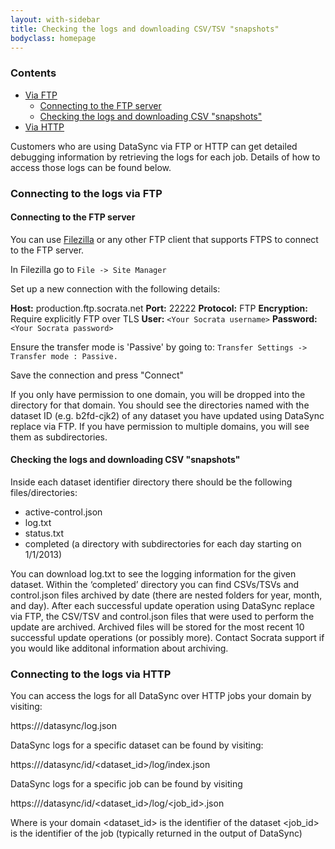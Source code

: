 ```yaml
---
layout: with-sidebar
title: Checking the logs and downloading CSV/TSV "snapshots"
bodyclass: homepage
---
```


### Contents
- [Via FTP](#connecting-to-the-logs-via-ftp)
    - [Connecting to the FTP server](#connecting-to-the-ftp-server)
    - [Checking the logs and downloading CSV "snapshots"](#checking-the-logs-and-downloading-CSV-snapshots)
- [Via HTTP](#connecting-to-the-logs-via-HTTP)

Customers who are using DataSync via FTP or HTTP can get detailed debugging information by retrieving the logs for each job.  Details of how to access those logs can be found below. 

### Connecting to the logs via FTP

#### Connecting to the FTP server
You can use [Filezilla](https://filezilla-project.org/) or any other FTP client that supports FTPS to connect to the FTP server.

In Filezilla go to `File -> Site Manager`

Set up a new connection with the following details:

**Host:** production.ftp.socrata.net
**Port:** 22222
**Protocol:** FTP
**Encryption:** Require explicitly FTP over TLS
**User:** `<Your Socrata username>`
**Password:** `<Your Socrata password>`

Ensure the transfer mode is 'Passive' by going to:
`Transfer Settings -> Transfer mode : Passive.`

Save the connection and press "Connect"

If you only have permission to one domain, you will be dropped into the directory for that domain. You should see the directories named with the dataset ID (e.g. b2fd-cjk2) of any dataset you have updated using DataSync replace via FTP. If you have permission to multiple domains, you will see them as subdirectories.

#### Checking the logs and downloading CSV "snapshots"
Inside each dataset identifier directory there should be the following files/directories:
- active-control.json
- log.txt
- status.txt
- completed (a directory with subdirectories for each day starting on 1/1/2013)

You can download log.txt to see the logging information for the given dataset. Within the ‘completed’ directory you can find CSVs/TSVs and control.json files archived by date (there are nested folders for year, month, and day). After each successful update operation using DataSync replace via FTP, the CSV/TSV and control.json files that were used to perform the update are archived. Archived files will be stored for the most recent 10 successful update operations (or possibly more). Contact Socrata support if you would like additonal information about archiving.

### Connecting to the logs via HTTP
You can access the logs for all DataSync over HTTP jobs your domain by visiting:

https://<domain>/datasync/log.json

DataSync logs for a specific dataset can be found by visiting: 

https://<domain>/datasync/id/<dataset_id>/log/index.json

DataSync logs for a specific job can be found by visiting 

https://<domain>/datasync/id/<dataset_id>/log/<job_id>.json

Where
<domain> is your domain
<dataset_id> is the identifier of the dataset
<job_id> is the identifier of the job (typically returned in the output of DataSync)



